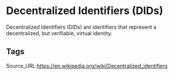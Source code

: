 # Decentralized Identifiers (DIDs)
Decentralized Identifiers (DIDs) are identifiers that represent a decentralized, but verifiable, virtual identity.
## Tags
Source_URL:https://en.wikipedia.org/wiki/Decentralized_identifiers
